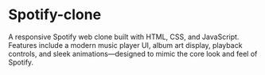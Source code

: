 # Spotify-clone
A responsive Spotify web clone built with HTML, CSS, and JavaScript. Features include a modern music player UI, album art display, playback controls, and sleek animations—designed to mimic the core look and feel of Spotify.
